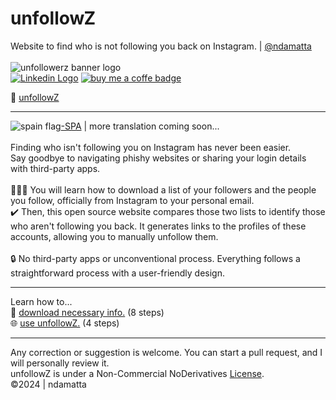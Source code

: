 # unfollowZ<br> 
Website to find who is not following you back on Instagram. | <a href="https://www.github.com/ndamatta">@ndamatta</a><br>
<br>
<picture><img src="https://github.com/ndamatta/unfollowz/assets/105658793/ff980da6-a554-445f-acf9-0b86c7bb7217" alt="unfollowerz banner logo"></picture><br>
<a href="https://www.linkedin.com/in/natanael-damatta/" target="_blank"><img src="https://img.shields.io/badge/LinkedIn-0077B5?style=for-the-badge&logo=linkedin&logoColor=white" alt="Linkedin Logo"></a> <a href="https://www.buymeacoffee.com/ndamatta"><img src="https://img.shields.io/badge/Buy%20Me%20a%20Coffee-ffdd00?style=for-the-badge&logo=buy-me-a-coffee&logoColor=black" alt="buy me a coffe badge"></a>

🔗 <a href="https://ndamatta.github.io/unfollowz/">unfollowZ</a><br>
___
<picture><img src="https://github.com/ndamatta/unfollowz/assets/105658793/50af879e-ecbb-4ffb-b06e-e76862af5166" alt="spain flag"></picture><a href="https://github.com/ndamatta/unfollowz/blob/main/readmes/%5Bspa%5DREADME.md">-SPA</a> | more translation coming soon...
<br>
<br>
Finding who isn't following you on Instagram has never been easier.<br>
Say goodbye to navigating phishy websites or sharing your login details with third-party apps.<br>
<br>
👨🏻‍🏫 You will learn how to download a list of your followers and the people you follow, officially from Instagram to your personal email.<br>
✔️ Then, this open source website compares those two lists to identify those who aren't following you back. It generates links to the profiles of these accounts, allowing you to manually unfollow them.<br>
<br>
🔒 No third-party apps or unconventional process. Everything follows a straightforward process with a user-friendly design.
___
Learn how to...<br>
📂 <a href="https://github.com/ndamatta/unfollowz/blob/main/howToDownloadInfo.md">download necessary info.</a> (8 steps)<br>
🌐 <a href="https://github.com/ndamatta/unfollowz/blob/main/howToUseWebsite.md">use unfollowZ.</a> (4 steps)<br>
___
Any correction or suggestion is welcome. You can start a pull request, and I will personally review it.<br>
unfollowZ is under a Non-Commercial NoDerivatives <a href="https://github.com/ndamatta/unfollowz/blob/main/LICENSE">License</a>.<br>
©2024 | ndamatta
